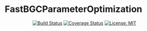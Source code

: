 # FastBGCParameterOptimization

<p align="center">
  <a href="https://travis-ci.org/briochemc/FastBGCParameterOptimization"><img alt="Build Status" src="https://travis-ci.org/briochemc/FastBGCParameterOptimization.svg?branch=master"></a>
  <a href="https://coveralls.io/github/briochemc/FastBGCParameterOptimization?branch=master)"><img alt="Coverage Status" src="https://coveralls.io/repos/github/briochemc/FastBGCParameterOptimization/badge.svg?branch=master"></a>
  <a href="https://github.com/briochemc/FastBGCParameterOptimization/blob/master/LICENSE"><img alt="License: MIT" src="https://img.shields.io/badge/License-MIT-yellow.svg"></a>
</p>

